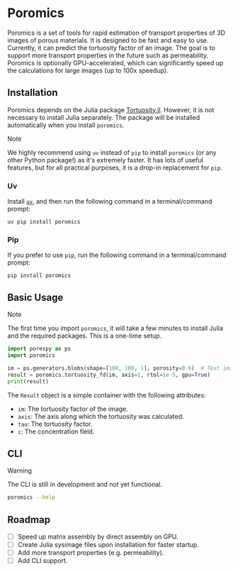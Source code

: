 # Poromics

Poromics is a set of tools for rapid estimation of transport properties of 3D images of porous materials. It is designed to be fast and easy to use. Currently, it can predict the tortuosity factor of an image. The goal is to support more transport properties in the future such as permeability. Poromics is optionally GPU-accelerated, which can significantly speed up the calculations for large images (up to 100x speedup).

## Installation

Poromics depends on the Julia package [Tortuosity.jl](https://github.com/ma-sadeghi/Tortuosity.jl/). However, it is not necessary to install Julia separately. The package will be installed automatically when you install `poromics`.

> [!NOTE]
> We highly recommend using `uv` instead of `pip` to install `poromics` (or any other Python package!) as it's extremely faster. It has lots of useful features, but for all practical purposes, it is a drop-in replacement for `pip`.

### Uv

Install [`uv`](https://docs.astral.sh/uv/getting-started/installation/), and then run the following command in a terminal/command prompt:

```shell
uv pip install poromics
```

### Pip

If you prefer to use `pip`, run the following command in a terminal/command prompt:

```shell
pip install poromics
```

## Basic Usage

> [!NOTE]
> The first time you import `poromics`, it will take a few minutes to install Julia and the required packages. This is a one-time setup.

```python
import porespy as ps
import poromics

im = ps.generators.blobs(shape=[100, 100, 1], porosity=0.6)  # Test image
result = poromics.tortuosity_fd(im, axis=1, rtol=1e-5, gpu=True)
print(result)
```

The `Result` object is a simple container with the following attributes:

- `im`: The tortuosity factor of the image.
- `axis`: The axis along which the tortuosity was calculated.
- `tau`: The tortuosity factor.
- `c`: The concentration field.

## CLI

> [!WARNING]  
> The CLI is still in development and not yet functional.

```bash
poromics --help
```

## Roadmap

- [ ] Speed up matrix assembly by direct assembly on GPU.
- [ ] Create Julia sysimage files upon installation for faster startup.
- [ ] Add more transport properties (e.g. permeability).
- [ ] Add CLI support.
